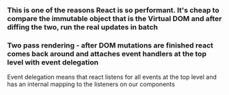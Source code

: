 
### This is one of the reasons React is so performant. It's cheap to compare the immutable object that is the Virtual DOM and after diffing the two, run the real updates in batch
 
### Two pass rendering - after DOM mutations are finished react comes back around and attaches event handlers at the top level with event delegation

Event delegation means that react listens for all events at the top level and has an internal mapping to the listeners on our components
